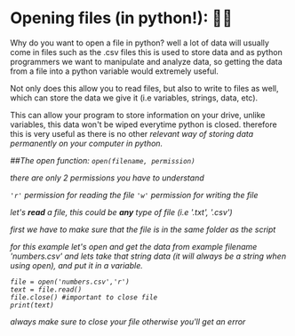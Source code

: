 # Opening files (in python!): 🧙‍♂️

Why do you want to open a file in python? well a lot of data will usually come in files such as the .csv files
this is used to store data and as python programmers we want to manipulate and analyze data, so getting the data from a file 
into a python variable would extremely useful.

Not only does this allow you to read files, but also to write to files as well, which can store the data we give it (i.e variables, strings, data, etc).
  
This can allow your program to store information on your drive, unlike variables, this data won't be wiped everytime python is closed.
therefore this is very useful as there is no other <em>relevant<em/> way of storing data permanently on your computer in python.

##The open function: `open(filename, permission)`

there are only 2 permissions you have to understand

`'r'` permission for reading the file
`'w'` permission for writing the file

let's **read** a file, this could be **any** type of file (i.e '.txt', '.csv')

first we have to make sure that the file is in the same folder as the script

for this example let's open and get the data from example filename 'numbers.csv' and lets take that string data (it will always be a string when using open), and put it in a variable.

```
file = open('numbers.csv','r')
text = file.read()
file.close() #important to close file
print(text)
```
always make sure to close your file otherwise you'll get an error
